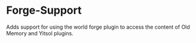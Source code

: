 # Forge-Support
Adds support for using the world forge plugin to access the content of Old Memory and Yitsol plugins.
